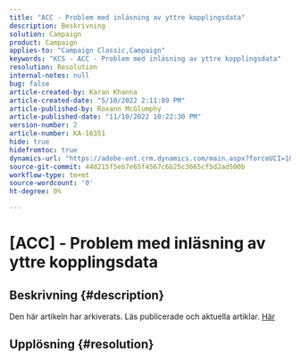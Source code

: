 ```yaml
---
title: "ACC - Problem med inläsning av yttre kopplingsdata"
description: Beskrivning
solution: Campaign
product: Campaign
applies-to: "Campaign Classic,Campaign"
keywords: "KCS - ACC - Problem med inläsning av yttre kopplingsdata"
resolution: Resolution
internal-notes: null
bug: false
article-created-by: Karan Khanna
article-created-date: "5/10/2022 2:11:09 PM"
article-published-by: Roxann McGlumphy
article-published-date: "11/10/2022 10:22:30 PM"
version-number: 2
article-number: KA-16351
hide: true
hidefromtoc: true
dynamics-url: "https://adobe-ent.crm.dynamics.com/main.aspx?forceUCI=1&pagetype=entityrecord&etn=knowledgearticle&id=8f266a08-6bd0-ec11-a7b5-00224809c556"
source-git-commit: 44d215f5eb7e65f4567c6b25c3665cf5d2ad500b
workflow-type: tm+mt
source-wordcount: '0'
ht-degree: 0%

---
```


# [ACC] - Problem med inläsning av yttre kopplingsdata

## Beskrivning {#description}

Den här artikeln har arkiverats. Läs publicerade och aktuella artiklar. [Här](https://experienceleague.adobe.com/search.html#sort=relevancy)

## Upplösning {#resolution}

